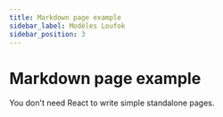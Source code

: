 ```yaml
---
title: Markdown page example
sidebar_label: Modèles Loufok
sidebar_position: 3
---
```


# Markdown page example

You don't need React to write simple standalone pages.
